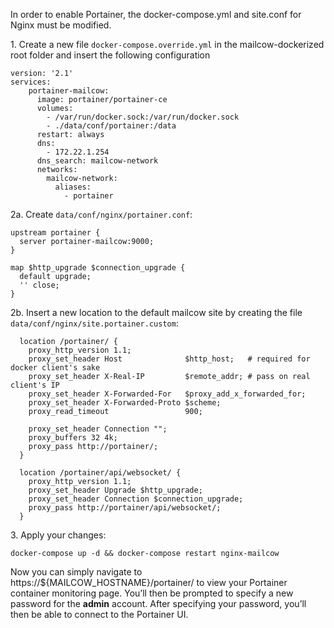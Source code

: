 In order to enable Portainer, the docker-compose.yml and site.conf for Nginx must be modified.

1\. Create a new file `docker-compose.override.yml` in the mailcow-dockerized root folder and insert the following configuration
```
version: '2.1'
services:
    portainer-mailcow:
      image: portainer/portainer-ce
      volumes:
        - /var/run/docker.sock:/var/run/docker.sock
        - ./data/conf/portainer:/data
      restart: always
      dns:
        - 172.22.1.254
      dns_search: mailcow-network
      networks:
        mailcow-network:
          aliases:
            - portainer
```
2a\. Create `data/conf/nginx/portainer.conf`:
```
upstream portainer {
  server portainer-mailcow:9000;
}

map $http_upgrade $connection_upgrade {
  default upgrade;
  '' close;
}
```

2b\. Insert a new location to the default mailcow site by creating the file `data/conf/nginx/site.portainer.custom`:
```
  location /portainer/ {
    proxy_http_version 1.1;
    proxy_set_header Host              $http_host;   # required for docker client's sake
    proxy_set_header X-Real-IP         $remote_addr; # pass on real client's IP
    proxy_set_header X-Forwarded-For   $proxy_add_x_forwarded_for;
    proxy_set_header X-Forwarded-Proto $scheme;
    proxy_read_timeout                 900;

    proxy_set_header Connection "";
    proxy_buffers 32 4k;
    proxy_pass http://portainer/;
  }

  location /portainer/api/websocket/ {
    proxy_http_version 1.1;
    proxy_set_header Upgrade $http_upgrade;
    proxy_set_header Connection $connection_upgrade;
    proxy_pass http://portainer/api/websocket/;
  }
```

3\. Apply your changes:
```
docker-compose up -d && docker-compose restart nginx-mailcow
```

Now you can simply navigate to https://${MAILCOW_HOSTNAME}/portainer/ to view your Portainer container monitoring page. You’ll then be prompted to specify a new password for the **admin** account. After specifying your password, you’ll then be able to connect to the Portainer UI.